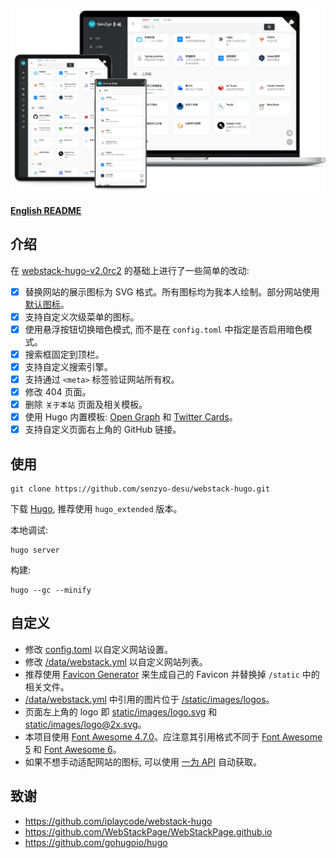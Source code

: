 ![Navigation-on-Devices](/static/images/Display.png)

**[English README](/README.md)**

## 介绍

在 [webstack-hugo-v2.0rc2](https://github.com/iplaycode/webstack-hugo/releases/tag/2.0rc2) 的基础上进行了一些简单的改动:

- [x] 替换网站的展示图标为 SVG 格式。所有图标均为我本人绘制。部分网站使用 [默认图标](static/images/Default.svg)。
- [x] 支持自定义次级菜单的图标。
- [x] 使用悬浮按钮切换暗色模式, 而不是在 `config.toml` 中指定是否启用暗色模式。
- [x] 搜索框固定到顶栏。
- [x] 支持自定义搜索引擎。
- [x] 支持通过 `<meta>` 标签验证网站所有权。
- [x] 修改 404 页面。
- [x] 删除 `关于本站` 页面及相关模板。
- [x] 使用 Hugo 内置模板: [Open Graph](https://gohugo.io/templates/embedded/#open-graph) 和 [Twitter Cards](https://gohugo.io/templates/embedded/#twitter-cards)。
- [x] 支持自定义页面右上角的 GitHub 链接。

## 使用

```
git clone https://github.com/senzyo-desu/webstack-hugo.git
```

下载 [Hugo](https://github.com/gohugoio/hugo/releases/latest), 推荐使用 `hugo_extended` 版本。

本地调试:

```
hugo server
```

构建:

```
hugo --gc --minify
```

## 自定义

- 修改 [config.toml](/config.toml) 以自定义网站设置。
- 修改 [/data/webstack.yml](/data/webstack.yml) 以自定义网站列表。
- 推荐使用 [Favicon Generator](https://realfavicongenerator.net/) 来生成自己的 Favicon 并替换掉 `/static` 中的相关文件。
- [/data/webstack.yml](/data/webstack.yml) 中引用的图片位于 [/static/images/logos](/static/images/logos)。
- 页面左上角的 logo 即 [static/images/logo.svg](static/images/logo.svg) 和 [static/images/logo@2x.svg](static/images/logo@2x.svg)。
- 本项目使用 [Font Awesome 4.7.0](https://fontawesome.com/v4/icons/)。应注意其引用格式不同于 [Font Awesome 5](https://fontawesome.com/v5/search) 和 [Font Awesome 6](https://fontawesome.com/v6/icons)。
- 如果不想手动适配网站的图标, 可以使用 [一为 API](https://api.iowen.cn/doc/favicon.html) 自动获取。

## 致谢

- https://github.com/iplaycode/webstack-hugo
- https://github.com/WebStackPage/WebStackPage.github.io
- https://github.com/gohugoio/hugo
